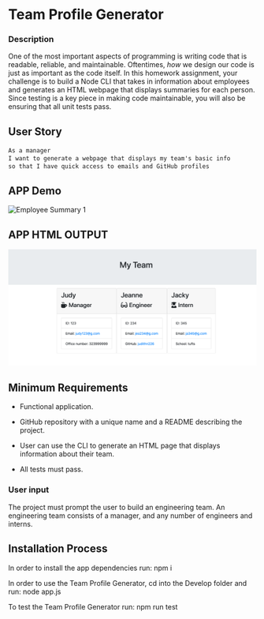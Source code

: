# Team Profile Generator

### Description

One of the most important aspects of programming is writing code that is readable, reliable, and maintainable. Oftentimes, _how_ we design our code is just as important as the code itself. In this homework assignment, your challenge is to build a Node CLI that takes in information about employees and generates an HTML webpage that displays summaries for each person. Since testing is a key piece in making code maintainable, you will also be ensuring that all unit tests pass.

## User Story

```
As a manager
I want to generate a webpage that displays my team's basic info
so that I have quick access to emails and GitHub profiles
```

## APP Demo

![Employee Summary 1](./Assets/appExample.gif)

## APP HTML OUTPUT

![Employee Summary 2](./Assets/exampleteam.png)

## Minimum Requirements

- Functional application.

- GitHub repository with a unique name and a README describing the project.

- User can use the CLI to generate an HTML page that displays information about their team.

- All tests must pass.

### User input

The project must prompt the user to build an engineering team. An engineering
team consists of a manager, and any number of engineers and interns.

## Installation Process

In order to install the app dependencies run:
npm i

In order to use the Team Profile Generator, cd into the Develop folder and run:
node app.js

To test the Team Profile Generator run:
npm run test
